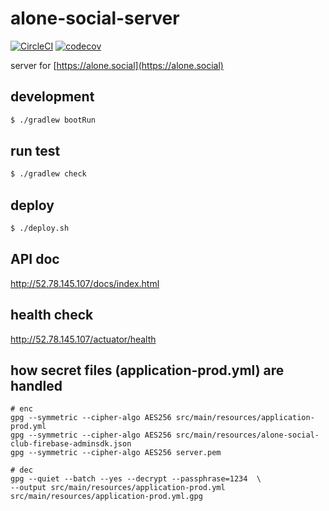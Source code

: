 #  alone-social-server

[![CircleCI](https://circleci.com/gh/alonesocialclub/alone-social-server.svg?style=svg)](https://circleci.com/gh/alonesocialclub/alone-social-server)
[![codecov](https://codecov.io/gh/alonesocialclub/alone-social-server/branch/master/graph/badge.svg)](https://codecov.io/gh/alonesocialclub/alone-social-server)

server for [https://alone.social](https://alone.social)

## development
```bash
$ ./gradlew bootRun
```

## run test
```bash
$ ./gradlew check

```

## deploy

```bash
$ ./deploy.sh
```

## API doc

http://52.78.145.107/docs/index.html

## health check

http://52.78.145.107/actuator/health
## how secret files (application-prod.yml) are handled
 
```
# enc
gpg --symmetric --cipher-algo AES256 src/main/resources/application-prod.yml
gpg --symmetric --cipher-algo AES256 src/main/resources/alone-social-club-firebase-adminsdk.json
gpg --symmetric --cipher-algo AES256 server.pem

# dec
gpg --quiet --batch --yes --decrypt --passphrase=1234  \
--output src/main/resources/application-prod.yml src/main/resources/application-prod.yml.gpg
```
